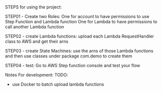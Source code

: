 STEPS for using the project:

STEP01 - Create two Roles:
One for account to have permissions to use Step Function and Lambda function
One for Lambda to have permissions to call another Lambda function 

STEP02 - create Lambda functions:
upload each Lambda RequestHandler class to AWS and get their arns

STEP03 - create State Machines:
use the arns of those Lambda functions and then use classes under package com.demo to create them 

STEP04 - test: 
Go to AWS Step function console and test your flow


Notes For development: 
TODO:
* use Docker to batch upload lambda functions

